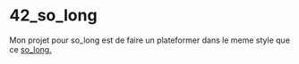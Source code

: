 # 42_so_long

Mon projet pour so_long est de faire un plateformer dans le meme style que ce [so_long.](https://github.com/Raspurrin/so_long)
